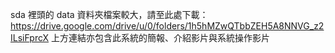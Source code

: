 sda 裡頭的 data 資料夾檔案較大，請至此處下載：https://drive.google.com/drive/u/0/folders/1h5hMZwQTbbZEH5A8NNVG_z2ILsiFprcX
上方連結亦包含此系統的簡報、介紹影片與系統操作影片
